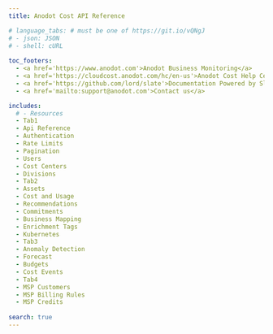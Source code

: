 ```yaml
---
title: Anodot Cost API Reference 

# language_tabs: # must be one of https://git.io/vQNgJ
# - json: JSON
# - shell: cURL
  
toc_footers:
  - <a href='https://www.anodot.com'>Anodot Business Monitoring</a>
  - <a href='https://cloudcost.anodot.com/hc/en-us'>Anodot Cost Help Center</a>
  - <a href='https://github.com/lord/slate'>Documentation Powered by Slate</a>
  - <a href='mailto:support@anodot.com'>Contact us</a>

includes:
  # - Resources
  - Tab1
  - Api Reference
  - Authentication
  - Rate Limits
  - Pagination
  - Users
  - Cost Centers
  - Divisions
  - Tab2
  - Assets
  - Cost and Usage
  - Recommendations
  - Commitments
  - Business Mapping
  - Enrichment Tags
  - Kubernetes
  - Tab3
  - Anomaly Detection
  - Forecast
  - Budgets
  - Cost Events
  - Tab4
  - MSP Customers
  - MSP Billing Rules
  - MSP Credits
  
search: true
---
```

